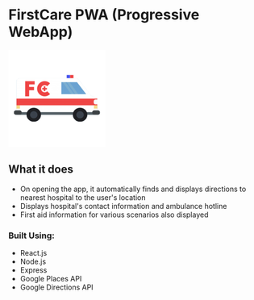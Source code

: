 # FirstCare PWA (Progressive WebApp)
![First Care logo](client/public/logo192.png?raw=true "FirstCare")
## What it does
* On opening the app, it automatically finds and displays directions to nearest hospital to the user's location
* Displays hospital's contact information and ambulance hotline
* First aid information for various scenarios also displayed 

### Built Using:

- React.js
- Node.js
- Express
- Google Places API
- Google Directions API

